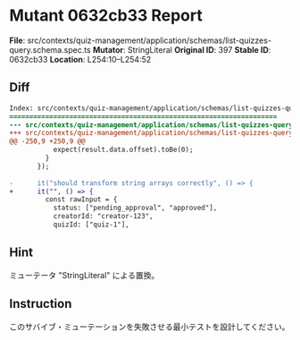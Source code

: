 # Mutant 0632cb33 Report

**File**: src/contexts/quiz-management/application/schemas/list-quizzes-query.schema.spec.ts
**Mutator**: StringLiteral
**Original ID**: 397
**Stable ID**: 0632cb33
**Location**: L254:10–L254:52

## Diff

```diff
Index: src/contexts/quiz-management/application/schemas/list-quizzes-query.schema.spec.ts
===================================================================
--- src/contexts/quiz-management/application/schemas/list-quizzes-query.schema.spec.ts	original
+++ src/contexts/quiz-management/application/schemas/list-quizzes-query.schema.spec.ts	mutated #397
@@ -250,9 +250,9 @@
           expect(result.data.offset).toBe(0);
         }
       });
 
-      it("should transform string arrays correctly", () => {
+      it("", () => {
         const rawInput = {
           status: ["pending_approval", "approved"],
           creatorId: "creator-123",
           quizId: ["quiz-1"],
```

## Hint

ミューテータ "StringLiteral" による置換。

## Instruction

このサバイブ・ミューテーションを失敗させる最小テストを設計してください。
